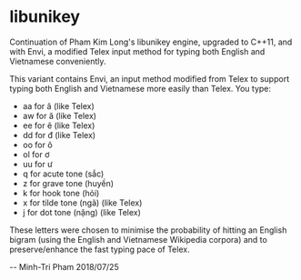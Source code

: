 # libunikey

Continuation of Pham Kim Long's libunikey engine, upgraded to C++11, and with Envi, a modified Telex input method for typing both English and Vietnamese conveniently.

This variant contains Envi, an input method modified from Telex to support typing both English and Vietnamese more easily than Telex. You type:

* aa for â (like Telex)
* aw for ă (like Telex)
* ee for ê (like Telex)
* dd for đ (like Telex)
* oo for ô
* ol for ơ
* uu for ư
* q for acute tone (sắc)
* z for grave tone (huyền)
* k for hook tone (hỏi)
* x for tilde tone (ngã) (like Telex)
* j for dot tone (nặng) (like Telex)

These letters were chosen to minimise the probability of hitting an English bigram (using the English and Vietnamese Wikipedia corpora) and to preserve/enhance the fast typing pace of Telex.

-- Minh-Tri Pham
2018/07/25
